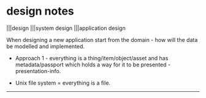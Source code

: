 # design notes

|||design
|||system design 
|||application design

When designing a new application start from the domain - how will the data be modelled and implemented.

- Approach 1 - everything is a thing/item/object/asset and has metadata/passport which holds a way for it to be presented - presentation-info.

- Unix file system = everything is a file.

---

